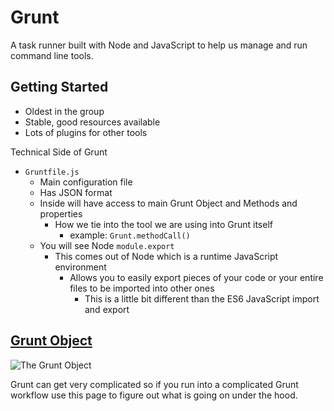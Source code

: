 # Grunt
A task runner built with Node and JavaScript to help us manage and run command
line tools.

## Getting Started
* Oldest in the group
* Stable, good resources available
* Lots of plugins for other tools

Technical Side of Grunt
* `Gruntfile.js`
    - Main configuration file
    - Has JSON format
    - Inside will have access to main Grunt Object and Methods and properties
        + How we tie into the tool we are using into Grunt itself
            * example: `Grunt.methodCall()`
    - You will see Node `module.export`
        + This comes out of Node which is a runtime JavaScript environment
            * Allows you to easily export pieces of your code or your entire files to be imported into other ones
                - This is a little bit different than the ES6 JavaScript import and export

## [Grunt Object](http://gruntjs.com/api/grunt)

![The Grunt Object](https://i.imgur.com/k1mt3ZH.png)

Grunt can get very complicated so if you run into a complicated Grunt workflow use this page to figure out what is going on under the hood.

